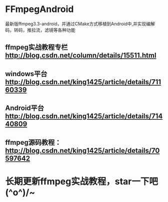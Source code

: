 # FFmpegAndroid
最新版ffmpeg3.3-android，并通过CMake方式移植到Android中,并实现编解码，转码，推拉流，滤镜等各种功能

## ffmpeg实战教程专栏 http://blog.csdn.net/column/details/15511.html
## windows平台 http://blog.csdn.net/king1425/article/details/71160339
## Android平台 http://blog.csdn.net/king1425/article/details/71440809
## ffmpeg源码教程： http://blog.csdn.net/king1425/article/details/70597642

# 长期更新ffmpeg实战教程，star一下吧\(^o^)/~
